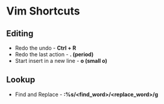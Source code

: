 # Vim Shortcuts

## Editing

* Redo the undo - **Ctrl + R**
* Redo the last action - **. (period)**
* Start insert in a new line - **o (small o)**

## Lookup

* Find and Replace - **:%s/<find_word>/<replace_word>/g**
